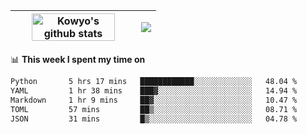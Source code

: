 | <a href="https://github.com/anuraghazra/github-readme-stats"><img width="85%" src="https://github-readme-stats.vercel.app/api?username=kowyo&show_icons=true&hide_border=true&theme=transparent" alt="Kowyo's github stats" /></a> | <a href="https://github.com/anuraghazra/github-readme-stats"><img align="center" src="https://github-readme-stats.vercel.app/api/top-langs/?username=kowyo&exclude_repo=Engineering-Competition-Robot,mobile-robot&hide=c,assembly,shaderlab,hlsl,mathematica,cmake&layout=compact&hide_border=true&theme=transparent" /></a> |
| ------------- | ------------- |

📊 **This week I spent my time on**
<!--START_SECTION:waka-->

```txt
Python       5 hrs 17 mins   ████████████░░░░░░░░░░░░░   48.04 %
YAML         1 hr 38 mins    ███▓░░░░░░░░░░░░░░░░░░░░░   14.94 %
Markdown     1 hr 9 mins     ██▓░░░░░░░░░░░░░░░░░░░░░░   10.47 %
TOML         57 mins         ██▒░░░░░░░░░░░░░░░░░░░░░░   08.71 %
JSON         31 mins         █▒░░░░░░░░░░░░░░░░░░░░░░░   04.78 %
```

<!--END_SECTION:waka-->
